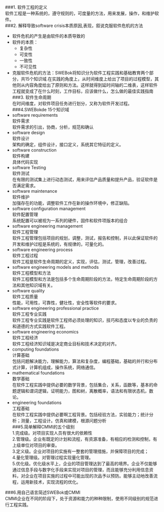 ###1. 软件工程的定义    
软件工程是一种系统的，遵守规则的，可度量的方法，用来发展，操作，和维护软件。  
###2. 解释导致software crisis本质原因,表现，叙说克服软件危机的方法    
+ 软件危机的产生是由软件的本质导致的  
+ 软件的本质：  
  + 复杂性  
  + 可变性  
  + 一致性  
  + 不可见性  
+ 克服软件危机的方法：SWEBok将知识分为软件工程实践和基础教育两个部分，共15个知识域.在实践的角度上，从时间维度上给出了项目的过程模型，其他则从内容角度给出了原则和方法。这样就得到延时间轴的二维表，这样软件工程就变成了在什么时刻，工作目标，应该做什么，怎么做的最佳实践指南  
###3. 软件生命周期    
在时间维度，对软件项目任务进行划分，又称为软件开发过程。  
###4.SWEBokde 15个知识域   
+ software requirements  
软件需求  
软件需求的引出，协商，分析，规范和确认  
+ software design  
软件设计  
架构的确定，组件设计，接口定义，系统其它特征的定义。  
+ software construction  
软件构建  
具体代码实现  
+ software Testing  
软件测试  
在有限的测试集上进行动态测试，用来评估产品质量和提升产品，验证软件是否满足需求。  
+ software maintenance  
软件维护  
加强存在的功能，调整软件工作在新的操作环境中，修正缺陷。  
+ software configuration management  
软件配置管理  
系统配置可以被视为一系列的硬件，固件和软件项版本的组合  
+ software engineering management  
软件工程管理  
软件工程管理包括项目的规划，调整，测试，报告和控制，并以此保证软件的开发和维护过程是系统的，有规律的，可量化的。   
+ software engineering process  
软件工程过程    
软件工程是软件生命周期的定义，实现，评估，测试，管理，改善过程。    
+ software engineering models and methods  
软件工程模型和方法  
软件工程模型和方法是包括多个生命周期阶段的方法，特定生命周期阶段的方法和其他知识域有关。  
+ software quality  
软件工程质量  
性能，可用性，可靠性，健壮性，安全性等软件的要求。  
+ software engineering professional practice  
软件工程专业实践  
软件工程专业实践是软件工程师必须处理的知识，技巧和态度以专业的负责的和道德的方式实践软件工程。  
+ software engineering economics  
软件工程经济  
软件工程经济知识域是决定商业目标和技术决定的对齐。  
+ computing foundations  
计算基础  
包括问题解决能力，理解能力，算法和复杂度，编程基础，基础的并行和分布式计算，计算机组成，操作系统，网络通信。  
+ mathematical foundations  
数学基础  
在软件工程实践中提供必要的数学背景，包括集合，关系，函数等，基本的命题逻辑和谓词逻辑，证明能力，图和树，离散概率，语法和有限状态机，数论。  
+ engineering foundations  
工程基础  
在软件工程实践中提供必要啊工程背景。包括经验方法，实验能力；统计分析；测量，工程设计。仿真和建模，根源问题分析  
###5.简单解释CMMI的五个级别    
1.完成级。对项目实现人员有很大的依赖性  
2.管理级。企业有既定的计划和流程，有资源准备，有相应的检测和控制，有上级单位对项目的审查。  
3.定义级。企业对项目的实施有一整套的管理措施，并保障项目的完成；  
4.量化管理级。对管理过程实现量化管理。  
5.优化级。优化级水平上，企业的项目管理达到了最高的境界。企业不仅能够通过信息手段与数字化手段来实现对项目的管理，而且能够充分利用信息资料，对企业在项目实施的过程中可能出现的次品予以预防。能够主动地改善流程，运用新技术，实现流程的优化。  

###6.用自己语言简述SWEBok或CMMI    
CMMI企业在不同的阶段下，处于资源和能力的种种限制，使用不同级别的规范进行工程实践。    